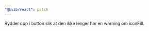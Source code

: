 ```yaml
---
"@kvib/react": patch
---
```


Rydder opp i button slik at den ikke lenger har en warning om iconFill.

